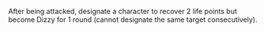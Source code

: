 After being attacked, designate a character to recover 2 life points but become Dizzy for 1 round (cannot designate the same target consecutively).